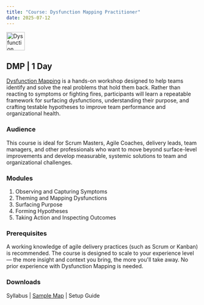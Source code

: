 ```yaml
---
title: "Course: Dysfunction Mapping Practitioner"
date: 2025-07-12
---
```


<img src="/images/scrum/dysfunction-mapping.png" alt="Dysfunction Mapping" title="Dysfunction Mapping" style="height: 48px; margin-bottom: 0; vertical-align: middle;">

## DMP | 1 Day
<a href="https://www.dysfunctionmapping.com/" target="_blank">Dysfunction Mapping</a> is a hands-on workshop designed to help teams identify and solve the real problems that hold them back. Rather than reacting to symptoms or fighting fires, participants will learn a repeatable framework for surfacing dysfunctions, understanding their purpose, and crafting testable hypotheses to improve team performance and organizational health.

### Audience
This course is ideal for Scrum Masters, Agile Coaches, delivery leads, team managers, and other professionals who want to move beyond surface-level improvements and develop measurable, systemic solutions to team and organizational challenges.

### Modules
1. Observing and Capturing Symptoms  
2. Theming and Mapping Dysfunctions  
3. Surfacing Purpose  
4. Forming Hypotheses  
5. Taking Action and Inspecting Outcomes

### Prerequisites
A working knowledge of agile delivery practices (such as Scrum or Kanban) is recommended. The course is designed to scale to your experience level — the more insight and context you bring, the more you'll take away. No prior experience with Dysfunction Mapping is needed.

### Downloads

Syllabus | <a href="/downloads/samples/dysfunction-map.jpg" target="_blank">Sample Map</a> | Setup Guide